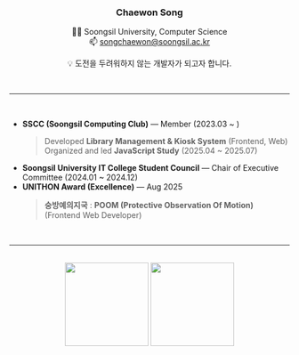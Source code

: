 <div align="center">

### Chaewon Song

👩‍💻 Soongsil University, Computer Science  
📫 [songchaewon@soongsil.ac.kr](mailto:songchaewon@soongsil.ac.kr)  

💡 도전을 두려워하지 않는 개발자가 되고자 합니다.

<br>

</div>

---

<br> 

- **SSCC (Soongsil Computing Club)** — Member (2023.03 ~ )  
  > Developed **Library Management & Kiosk System** (Frontend, Web)  
  > Organized and led **JavaScript Study** (2025.04 ~ 2025.07)  
- **Soongsil University IT College Student Council** — Chair of Executive Committee (2024.01 ~ 2024.12)  
- **UNITHON Award (Excellence)** — Aug 2025  
  > **숭방예의지국** : **POOM (Protective Observation Of Motion)** (Frontend Web Developer)

<br>

---

<br>


<div align="center">
  <span>
    <img src="http://mazassumnida.wtf/api/v2/generate_badge?boj=chaerishme" height="150"/>
  </span>
  <span>
    <img src="https://github-readme-stats.vercel.app/api?username=chaerishme&show_icons=true&theme=default" height="150"/>
  </span>
</div>

